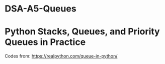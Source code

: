 # DSA-A5-Queues

# Python Stacks, Queues, and Priority Queues in Practice 
Codes from: https://realpython.com/queue-in-python/
